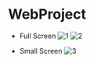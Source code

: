 # WebProject

- Full Screen
  ![1](https://user-images.githubusercontent.com/64337152/107580281-ab6e4b80-6c39-11eb-956f-815017feb871.png)
  ![2](https://user-images.githubusercontent.com/64337152/107580296-ae693c00-6c39-11eb-8066-474129366024.png)

- Small Screen
  ![3](https://user-images.githubusercontent.com/64337152/107580302-b032ff80-6c39-11eb-8d55-fef6782411c3.png)
